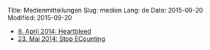 Title: Medienmitteilungen
Slug: medien
Lang: de
Date: 2015-09-20
Modified: 2015-09-20

  * [8. April 2014: Heartbleed]({filename}2014-04-08_Heartbleed.md)
  * [23. Mai 2014: Stop ECounting]({filename}2014-05-23_Stop_ECounting.md)
